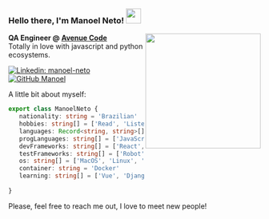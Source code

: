 <h3>Hello there, I'm Manoel Neto! <img src="https://raw.githubusercontent.com/MartinHeinz/MartinHeinz/master/wave.gif" width="30px"></h3>
<img align='right' src="https://i.imgur.com/hU8J67I.png" width="230">
<p><b>QA Engineer @ <a href="https://www.avenuecode.com.br/">Avenue Code</a></b></br>
Totally in love with javascript and python ecosystems.</p>

[![Linkedin: manoel-neto](https://img.shields.io/badge/-Manoel%20Neto-blue?style=flat-square&logo=Linkedin&logoColor=white&link=https://www.linkedin.com/in/manoel-neto/)](https://www.linkedin.com/in/manoel-neto/)
[![GitHub Manoel](https://img.shields.io/github/followers/manoelrsneto?label=follow&style=social)](https://github.com/manoelrsneto)

A little bit about myself:
 ```ts
 export class ManoelNeto {
    nationality: string = 'Brazilian'
    hobbies: string[] = ['Read', 'Listen to music', 'Watch horror movies', 'Games']
    languages: Record<string, string>[] = [{ 'Portuguese': 'Native' }, { 'English': 'Advanced Professional Proficiency' }]
    progLanguages: string[] = ['JavaScript', 'TypeScript', 'Python', 'HTML5', 'CSS3']
    devFrameworks: string[] = ['React', 'Express', 'Flask']
    testFrameworks: string[] = ['Robot', 'Cypress', 'Webdriver.io', 'Jest']
    os: string[] = ['MacOS', 'Linux', 'Windows']
    container: string = 'Docker'
    learning: string[] = ['Vue', 'Django', 'go']
    
 }
 ```
 
 Please, feel free to reach me out, I love to meet new people!
